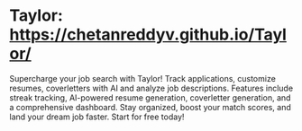 # Taylor: https://chetanreddyv.github.io/Taylor/
Supercharge your job search with Taylor! Track applications, customize resumes, coverletters with AI and analyze job descriptions. Features include streak tracking, AI-powered resume generation, coverletter generation, and a comprehensive dashboard. Stay organized, boost your match scores, and land your dream job faster. Start for free today!
